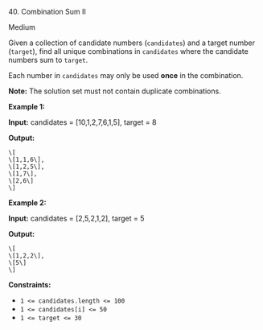 ﻿40\. Combination Sum II

Medium

Given a collection of candidate numbers (`candidates`) and a target number (`target`), find all unique combinations in `candidates` where the candidate numbers sum to `target`.

Each number in `candidates` may only be used **once** in the combination.

**Note:** The solution set must not contain duplicate combinations.

**Example 1:**

**Input:** candidates = \[10,1,2,7,6,1,5\], target = 8

**Output:**

    \[
    \[1,1,6\],
    \[1,2,5\],
    \[1,7\],
    \[2,6\]
    \] 

**Example 2:**

**Input:** candidates = \[2,5,2,1,2\], target = 5

**Output:**

    \[
    \[1,2,2\],
    \[5\]
    \] 

**Constraints:**

*   `1 <= candidates.length <= 100`
*   `1 <= candidates[i] <= 50`
*   `1 <= target <= 30`